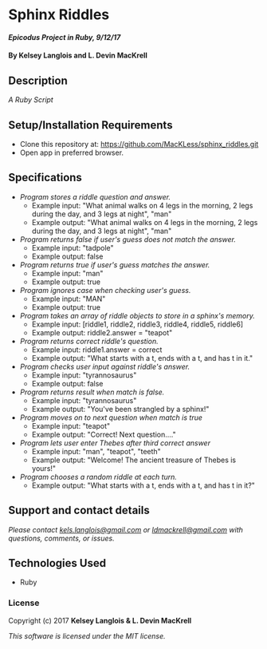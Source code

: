 # Sphinx Riddles

#### _Epicodus Project in Ruby, 9/12/17_

#### By Kelsey Langlois and L. Devin MacKrell

## Description

_A Ruby Script_

## Setup/Installation Requirements

* Clone this repository at: https://github.com/MacKLess/sphinx_riddles.git
* Open app in preferred browser.

## Specifications

* _Program stores a riddle question and answer._
  * Example input: "What animal walks on 4 legs in the morning, 2 legs during the day, and 3 legs at night", "man"
  * Example output: "What animal walks on 4 legs in the morning, 2 legs during the day, and 3 legs at night", "man"
* _Program returns false if user's guess does not match the answer._
  * Example input: "tadpole"
  * Example output: false
* _Program returns true if user's guess matches the answer._
  * Example input: "man"
  * Example output: true
* _Program ignores case when checking user's guess._
  * Example input: "MAN"
  * Example output: true
* _Program takes an array of riddle objects to store in a sphinx's memory._
  * Example input: [riddle1, riddle2, riddle3, riddle4, riddle5, riddle6]
  * Example output: riddle2.answer = "teapot"
* _Program returns correct riddle's question._
  * Example input: riddle1.answer = correct
  * Example output: "What starts with a t, ends with a t, and has t in it."
* _Program checks user input against riddle's answer._
  * Example input: "tyrannosaurus"
  * Example output: false
* _Program returns result when match is false._
  * Example input: "tyrannosaurus"
  * Example output: "You've been strangled by a sphinx!"
* _Program moves on to next question when match is true_
  * Example input: "teapot"
  * Example output: "Correct! Next question...."
* _Program lets user enter Thebes after third correct answer_
  * Example input: "man", "teapot", "teeth"
  * Example output: "Welcome! The ancient treasure of Thebes is yours!"
* _Program chooses a random riddle at each turn._
  * Example output: "What starts with a t, ends with a t, and has t in it?"

## Support and contact details

_Please contact [kels.langlois@gmail.com](mailto:kels.langlois@gmail.com) or [ldmackrell@gmail.com](mailto:ldmackrell@gmail.com) with questions, comments, or issues._

## Technologies Used

* Ruby

### License

Copyright (c) 2017 **Kelsey Langlois & L. Devin MacKrell**

*This software is licensed under the MIT license.*
